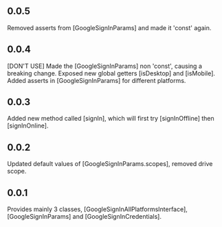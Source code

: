 ## 0.0.5

Removed asserts from [GoogleSignInParams] and made it 'const' again.

## 0.0.4

[DON'T USE] Made the [GoogleSignInParams] non 'const', causing a breaking change.
Exposed new global getters [isDesktop] and [isMobile].
Added asserts in [GoogleSignInParams] for different platforms.

## 0.0.3

Added new method called [signIn], which will first try [signInOffline] then [signInOnline].

## 0.0.2

Updated default values of [GoogleSignInParams.scopes], removed drive scope.

## 0.0.1

Provides mainly 3 classes, [GoogleSignInAllPlatformsInterface], [GoogleSignInParams] and
[GoogleSignInCredentials].